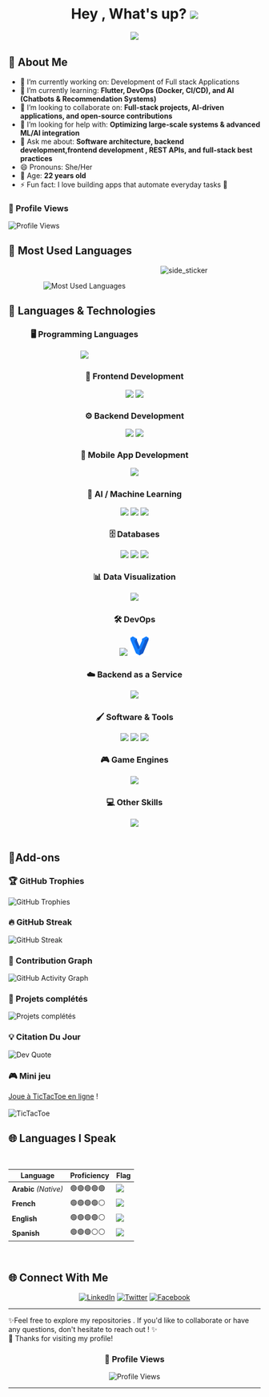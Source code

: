 <h1 align="center"><b>Hey , What's up? </b><img src="https://media.giphy.com/media/hvRJCLFzcasrR4ia7z/giphy.gif" width="35"></h1>
<p align="center">
  <a href="https://github.com/DenverCoder1/readme-typing-svg"><img src="https://readme-typing-svg.herokuapp.com?font=Time+New+Roman&color=cyan&size=25&center=true&vCenter=true&width=600&height=100&lines=It's+Amira+Ajroud..&hearts;++;Software-Engineering-Student;Love+to+learn..<3"></a>
</p>

## 🌱 About Me


- 🔭 I’m currently working on: Development of Full stack Applications  
- 🌱 I’m currently learning: **Flutter, DevOps (Docker, CI/CD), and AI (Chatbots & Recommendation Systems)**  
- 👯 I’m looking to collaborate on: **Full-stack projects, AI-driven applications, and open-source contributions**  
- 🤔 I’m looking for help with: **Optimizing large-scale systems & advanced ML/AI integration**  
- 💬 Ask me about: **Software architecture, backend development,frontend development , REST APIs, and full-stack best practices**  
- 😄 Pronouns: She/Her
-  🎂 Age: **22 years old**  
- ⚡ Fun fact: I love building apps that automate everyday tasks 🚀

### 👀 Profile Views  
![Profile Views](https://komarev.com/ghpvc/?username=htF-YA&label=Profile%20views&color=0e75b6&style=flat)

## 📌 Most Used Languages  

<img align="right" width=200px height=200px alt="side_sticker" src="https://media.giphy.com/media/TEnXkcsHrP4YedChhA/giphy.gif" />

<div align="center"><br>

![Most Used Languages](https://github-readme-stats.vercel.app/api/top-langs/?username=htF-YA&layout=compact&theme=radical&hide_border=true)

</div>



## 🚀 Languages & Technologies 

<div align="center">

### 🖥️ Programming Languages  
<img src="https://skillicons.dev/icons?i=c,cpp,cs,java,js,ts,php,python" />



### 🎨 Frontend Development  
<img src="https://skillicons.dev/icons?i=qt,angular,css,html,bootstrap" />  
<img src="https://img.shields.io/badge/AngularJS-E23237?style=for-the-badge&logo=angularjs&logoColor=white" />



### ⚙️ Backend Development  
<img src="https://skillicons.dev/icons?i=spring,graphql" />  
<img src="https://img.shields.io/badge/Hadoop-FFCC00?style=for-the-badge&logo=apachehadoop&logoColor=black" />



### 📱 Mobile App Development  
<img src="https://skillicons.dev/icons?i=androidstudio,flutter,dart" />



### 🤖 AI / Machine Learning  
<img src="https://img.shields.io/badge/Pandas-150458?style=for-the-badge&logo=pandas&logoColor=white" />  
<img src="https://img.shields.io/badge/Scikit--Learn-F7931E?style=for-the-badge&logo=scikitlearn&logoColor=white" />  
<img src="https://img.shields.io/badge/TensorFlow-FF6F00?style=for-the-badge&logo=tensorflow&logoColor=white" />



### 🗄️ Databases  
<img src="https://skillicons.dev/icons?i=mongodb,mysql,postgresql" />  
<img src="https://img.shields.io/badge/Hive-FDEE21?style=for-the-badge&logo=apachehive&logoColor=black" />  
<img src="https://img.shields.io/badge/Oracle-F80000?style=for-the-badge&logo=oracle&logoColor=white" />



### 📊 Data Visualization  
<img src="https://img.shields.io/badge/Chart.js-F5788D?style=for-the-badge&logo=chartdotjs&logoColor=white" />



### 🛠️ DevOps  
<img src="https://skillicons.dev/icons?i=docker,jenkins,bash,kubernetes" />  
<img src="https://raw.githubusercontent.com/devicons/devicon/master/icons/vagrant/vagrant-original.svg" width="40" title="Vagrant" />




### ☁️ Backend as a Service  
<img src="https://img.shields.io/badge/.NET-512BD4?style=for-the-badge&logo=dotnet&logoColor=white" />



### 🖌️ Software & Tools  
<img src="https://skillicons.dev/icons?i=figma,postman" />  
<img src="https://img.shields.io/badge/Adobe%20Illustrator-FF9A00?style=for-the-badge&logo=adobeillustrator&logoColor=white" />  
<img src="https://img.shields.io/badge/Adobe%20Photoshop-31A8FF?style=for-the-badge&logo=adobephotoshop&logoColor=white" />



### 🎮 Game Engines  
<img src="https://img.shields.io/badge/Unity-000000?style=for-the-badge&logo=unity&logoColor=white" />



### 💻 Other Skills  
<img src="https://skillicons.dev/icons?i=linux,arduino,git" />

</div>

<br>

## 🌟Add-ons

### 🏆 GitHub Trophies
![GitHub Trophies](https://github-profile-trophy.vercel.app/?username=htF-YA&theme=onedark&column=7&margin-w=15&margin-h=15)


### 🔥 GitHub Streak
![GitHub Streak](https://github-readme-streak-stats.herokuapp.com/?user=htF-YA&theme=radical)


### 🌱 Contribution Graph  
![GitHub Activity Graph](https://github-readme-activity-graph.vercel.app/graph?username=htF-YA&theme=radical&hide_border=true)  

</div>

### 🚀 Projets complétés 
![Projets complétés](https://img.shields.io/badge/Projets%20complétés-5-blue)

### 💡 Citation Du Jour
![Dev Quote](https://quotes-github-readme.vercel.app/api?type=dev)

### 🎮 Mini jeu 
[Joue à TicTacToe en ligne](https://replit.com/@htF-YA/TicTacToe) !<br><br>
![TicTacToe](https://media.giphy.com/media/3o6ZsY1gJTX12U0U0k/giphy.gif)

## 🌐 Languages I Speak
<div align="center"> <br>

| Language     | Proficiency | Flag |
|--------------|-------------|------|
| **Arabic** *(Native)*   | 🟢🟢🟢🟢🟢 | <img src="https://flagcdn.com/w20/sa.png" width="30"/> |
| **French**   | 🟢🟢🟢🟢⚪ | <img src="https://flagcdn.com/w20/fr.png" width="30"/> |
| **English**  | 🟢🟢🟢🟢⚪ | <img src="https://flagcdn.com/w20/gb.png" width="30"/> |
| **Spanish**  | 🟢🟢🟢⚪⚪ | <img src="https://flagcdn.com/w20/es.png" width="30"/> |
<br>
</div>

## 🌐 Connect With Me  

<div align="center">

[![LinkedIn](https://img.shields.io/badge/LinkedIn-0A66C2?style=for-the-badge&logo=linkedin&logoColor=white)](https://www.linkedin.com/in/www.linkedin.com/in/amira-ajroud-1ab927274)
[![Twitter](https://img.shields.io/badge/Twitter-1DA1F2?style=for-the-badge&logo=twitter&logoColor=white)](https://twitter.com/ton-twitter)
[![Facebook](https://img.shields.io/badge/Facebook-1DA1F2?style=for-the-badge&logo=facebook&logoColor=white)](https://www.facebook.com/profile.php?id=100083431976431)

</div>

---

✨Feel free to explore my repositories . If you'd like to collaborate or have any questions, don't hesitate to reach out ! ✨<br>
👋 Thanks for visiting my profile!  
<div align="center">
  
### 👀 Profile Views
![Profile Views](https://komarev.com/ghpvc/?username=htF-YA&label=Profile%20views&color=0e75b6&style=flat)

</div>

---



  
